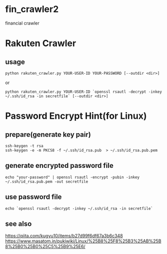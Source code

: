 # fin_crawler2
financial crawler

# Rakuten Crawler
## usage
```
python rakuten_crawler.py YOUR-USER-ID YOUR-PASSWORD [--outdir <dir>]
```
or
```
python rakuten_crawler.py YOUR-USER-ID `openssl rsautl -decrypt -inkey ~/.ssh/id_rsa -in secretfile` [--outdir <dir>]
```


# Password Encrypt Hint(for Linux)
## prepare(generate key pair)
```
ssh-keygen -t rsa
ssh-keygen -e -m PKCS8 -f ~/.ssh/id_rsa.pub  > ~/.ssh/id_rsa.pub.pem
```

## generate encrypted password file
```
echo "your-password" | openssl rsautl -encrypt -pubin -inkey ~/.ssh/id_rsa.pub.pem -out secretfile
```

## use password file
```
echo `openssl rsautl -decrypt -inkey ~/.ssh/id_rsa -in secretfile`
```

## see also
https://qiita.com/kugyu10/items/b27d99f6df67a3b6c348
https://www.masatom.in/pukiwiki/Linux/%25B8%25F8%25B3%25AB%25B8%25B0%25B0%25C5%25B9%25E6/
